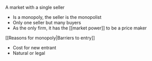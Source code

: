 A market with a single seller
- Is a monopoly, the seller is the monopolist
- Only one seller but many buyers
- As the only firm, it has the [[market power]] to be a price maker

[[Reasons for monopoly|Barriers to entry]]
- Cost for new entrant
- Natural or legal
